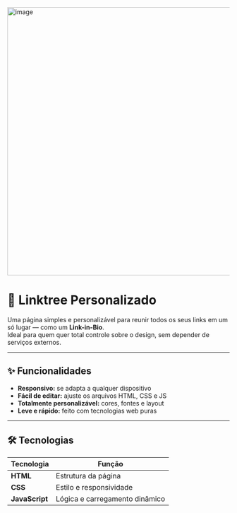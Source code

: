 <img width="967" height="607" alt="image" src="https://github.com/user-attachments/assets/ecbb28f1-e7ea-40cc-9554-745a7c5b4cf0" />

# 🌳 Linktree Personalizado

Uma página simples e personalizável para reunir todos os seus links em um só lugar — como um **Link-in-Bio**.  
Ideal para quem quer total controle sobre o design, sem depender de serviços externos.

---

## ✨ Funcionalidades
- **Responsivo:** se adapta a qualquer dispositivo  
- **Fácil de editar:** ajuste os arquivos HTML, CSS e JS  
- **Totalmente personalizável:** cores, fontes e layout  
- **Leve e rápido:** feito com tecnologias web puras  

---

## 🛠️ Tecnologias
| Tecnologia | Função |
|-------------|--------|
| **HTML** | Estrutura da página |
| **CSS** | Estilo e responsividade |
| **JavaScript** | Lógica e carregamento dinâmico |

